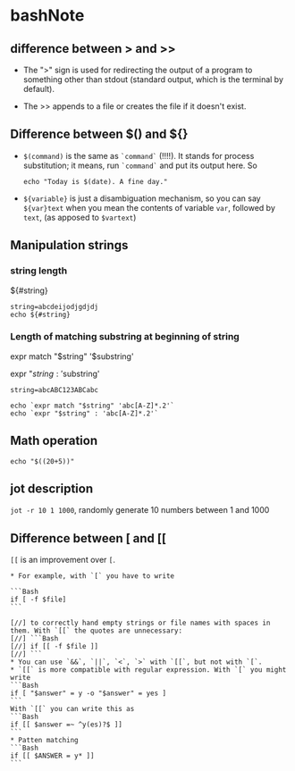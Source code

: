# bashNote

## difference between > and >>
* The ">" sign is used for redirecting the output of a program to something other than stdout (standard output, which is the terminal by default).

* The >> appends to a file or creates the file if it doesn't exist.

## Difference between $() and ${}

* `$(command)` is the same as `` `command` `` (!!!!). It stands for process substitution; it means, run `` `command` `` and put its output here. So

    ```
    echo "Today is $(date). A fine day."
    ```
* `${variable}` is just a disambiguation mechanism, so you can say `${var}text` when you mean the contents of variable `var`, followed by `text`, (as apposed to `$vartext`)

## Manipulation strings

### string length

${#string}

```
string=abcdeijodjgdjdj
echo ${#string}

```

### Length of matching substring at beginning of string

expr match "$string" '$substring'

expr "$string : '$substring'

```
string=abcABC123ABCabc

echo `expr match "$string" 'abc[A-Z]*.2'`
echo `expr "$string" : 'abc[A-Z]*.2'`
```

## Math operation
`echo "$((20+5))"`

## jot description

`jot -r 10 1 1000`, randomly generate 10 numbers between 1 and 1000



## Difference between [ and [[

`[[` is an improvement over `[`. 

    * For example, with `[` you have to write

    ```Bash
    if [ -f $file]
    ```

    [//] to correctly hand empty strings or file names with spaces in them. With `[[` the quotes are unnecessary:
    [//] ```Bash
    [//] if [[ -f $file ]]
    [//] ```
    * You can use `&&`, `||`, `<`, `>` with `[[`, but not with `[`.
    * `[[` is more compatible with regular expression. With `[` you might write
    ```Bash
    if [ "$answer" = y -o "$answer" = yes ]
    ```
    With `[[` you can write this as
    ```Bash
    if [[ $answer =~ ^y(es)?$ ]]
    ```
    * Patten matching
    ```Bash
    if [[ $ANSWER = y* ]]
    ```
